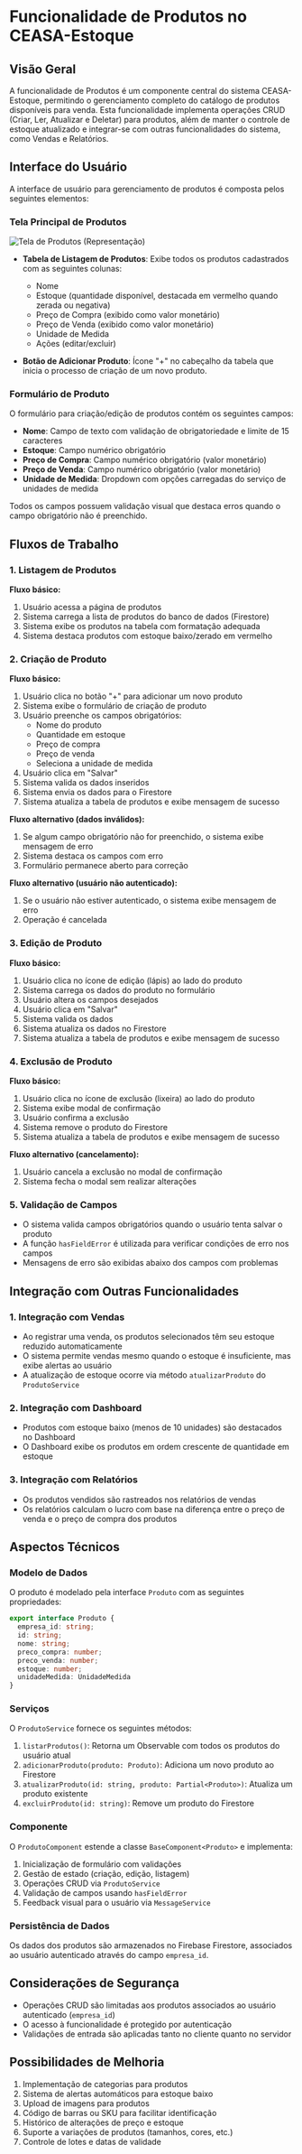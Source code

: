 # Funcionalidade de Produtos no CEASA-Estoque

## Visão Geral

A funcionalidade de Produtos é um componente central do sistema CEASA-Estoque, permitindo o gerenciamento completo do catálogo de produtos disponíveis para venda. Esta funcionalidade implementa operações CRUD (Criar, Ler, Atualizar e Deletar) para produtos, além de manter o controle de estoque atualizado e integrar-se com outras funcionalidades do sistema, como Vendas e Relatórios.

## Interface do Usuário

A interface de usuário para gerenciamento de produtos é composta pelos seguintes elementos:

### Tela Principal de Produtos

![Tela de Produtos (Representação)](../assets/produtos-representacao.png)

- **Tabela de Listagem de Produtos**: Exibe todos os produtos cadastrados com as seguintes colunas:
  - Nome
  - Estoque (quantidade disponível, destacada em vermelho quando zerada ou negativa)
  - Preço de Compra (exibido como valor monetário)
  - Preço de Venda (exibido como valor monetário)
  - Unidade de Medida
  - Ações (editar/excluir)

- **Botão de Adicionar Produto**: Ícone "+" no cabeçalho da tabela que inicia o processo de criação de um novo produto.

### Formulário de Produto

O formulário para criação/edição de produtos contém os seguintes campos:

- **Nome**: Campo de texto com validação de obrigatoriedade e limite de 15 caracteres
- **Estoque**: Campo numérico obrigatório
- **Preço de Compra**: Campo numérico obrigatório (valor monetário)
- **Preço de Venda**: Campo numérico obrigatório (valor monetário)
- **Unidade de Medida**: Dropdown com opções carregadas do serviço de unidades de medida

Todos os campos possuem validação visual que destaca erros quando o campo obrigatório não é preenchido.

## Fluxos de Trabalho

### 1. Listagem de Produtos

**Fluxo básico:**
1. Usuário acessa a página de produtos
2. Sistema carrega a lista de produtos do banco de dados (Firestore)
3. Sistema exibe os produtos na tabela com formatação adequada
4. Sistema destaca produtos com estoque baixo/zerado em vermelho

### 2. Criação de Produto

**Fluxo básico:**
1. Usuário clica no botão "+" para adicionar um novo produto
2. Sistema exibe o formulário de criação de produto
3. Usuário preenche os campos obrigatórios:
   - Nome do produto
   - Quantidade em estoque
   - Preço de compra
   - Preço de venda
   - Seleciona a unidade de medida
4. Usuário clica em "Salvar"
5. Sistema valida os dados inseridos
6. Sistema envia os dados para o Firestore
7. Sistema atualiza a tabela de produtos e exibe mensagem de sucesso

**Fluxo alternativo (dados inválidos):**
1. Se algum campo obrigatório não for preenchido, o sistema exibe mensagem de erro
2. Sistema destaca os campos com erro
3. Formulário permanece aberto para correção

**Fluxo alternativo (usuário não autenticado):**
1. Se o usuário não estiver autenticado, o sistema exibe mensagem de erro
2. Operação é cancelada

### 3. Edição de Produto

**Fluxo básico:**
1. Usuário clica no ícone de edição (lápis) ao lado do produto
2. Sistema carrega os dados do produto no formulário
3. Usuário altera os campos desejados
4. Usuário clica em "Salvar"
5. Sistema valida os dados
6. Sistema atualiza os dados no Firestore
7. Sistema atualiza a tabela de produtos e exibe mensagem de sucesso

### 4. Exclusão de Produto

**Fluxo básico:**
1. Usuário clica no ícone de exclusão (lixeira) ao lado do produto
2. Sistema exibe modal de confirmação
3. Usuário confirma a exclusão
4. Sistema remove o produto do Firestore
5. Sistema atualiza a tabela de produtos e exibe mensagem de sucesso

**Fluxo alternativo (cancelamento):**
1. Usuário cancela a exclusão no modal de confirmação
2. Sistema fecha o modal sem realizar alterações

### 5. Validação de Campos

- O sistema valida campos obrigatórios quando o usuário tenta salvar o produto
- A função `hasFieldError` é utilizada para verificar condições de erro nos campos
- Mensagens de erro são exibidas abaixo dos campos com problemas

## Integração com Outras Funcionalidades

### 1. Integração com Vendas

- Ao registrar uma venda, os produtos selecionados têm seu estoque reduzido automaticamente
- O sistema permite vendas mesmo quando o estoque é insuficiente, mas exibe alertas ao usuário
- A atualização de estoque ocorre via método `atualizarProduto` do `ProdutoService`

### 2. Integração com Dashboard

- Produtos com estoque baixo (menos de 10 unidades) são destacados no Dashboard
- O Dashboard exibe os produtos em ordem crescente de quantidade em estoque

### 3. Integração com Relatórios

- Os produtos vendidos são rastreados nos relatórios de vendas
- Os relatórios calculam o lucro com base na diferença entre o preço de venda e o preço de compra dos produtos

## Aspectos Técnicos

### Modelo de Dados

O produto é modelado pela interface `Produto` com as seguintes propriedades:
```typescript
export interface Produto {
  empresa_id: string;
  id: string;
  nome: string;
  preco_compra: number;
  preco_venda: number;
  estoque: number;
  unidadeMedida: UnidadeMedida
}
```

### Serviços

O `ProdutoService` fornece os seguintes métodos:

1. `listarProdutos()`: Retorna um Observable com todos os produtos do usuário atual
2. `adicionarProduto(produto: Produto)`: Adiciona um novo produto ao Firestore
3. `atualizarProduto(id: string, produto: Partial<Produto>)`: Atualiza um produto existente
4. `excluirProduto(id: string)`: Remove um produto do Firestore

### Componente

O `ProdutoComponent` estende a classe `BaseComponent<Produto>` e implementa:

1. Inicialização de formulário com validações
2. Gestão de estado (criação, edição, listagem)
3. Operações CRUD via `ProdutoService`
4. Validação de campos usando `hasFieldError`
5. Feedback visual para o usuário via `MessageService`

### Persistência de Dados

Os dados dos produtos são armazenados no Firebase Firestore, associados ao usuário autenticado através do campo `empresa_id`.

## Considerações de Segurança

- Operações CRUD são limitadas aos produtos associados ao usuário autenticado (`empresa_id`)
- O acesso à funcionalidade é protegido por autenticação
- Validações de entrada são aplicadas tanto no cliente quanto no servidor

## Possibilidades de Melhoria

1. Implementação de categorias para produtos
2. Sistema de alertas automáticos para estoque baixo
3. Upload de imagens para produtos
4. Código de barras ou SKU para facilitar identificação
5. Histórico de alterações de preço e estoque
6. Suporte a variações de produtos (tamanhos, cores, etc.)
7. Controle de lotes e datas de validade
